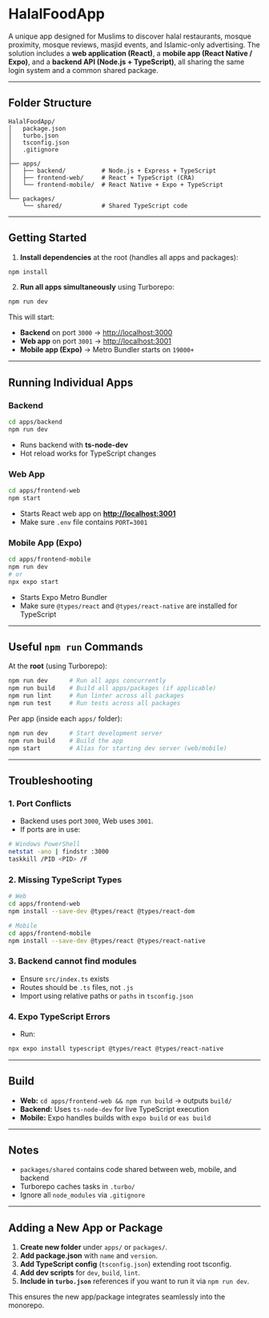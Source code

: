 # HalalFoodApp

A unique app designed for Muslims to discover halal restaurants, mosque proximity, mosque reviews, masjid events, and Islamic-only advertising. The solution includes a **web application (React)**, a **mobile app (React Native / Expo)**, and a **backend API (Node.js + TypeScript)**, all sharing the same login system and a common shared package.

---

## Folder Structure

```
HalalFoodApp/
│   package.json
│   turbo.json
│   tsconfig.json
│   .gitignore
│
├── apps/
│   ├── backend/          # Node.js + Express + TypeScript
│   ├── frontend-web/     # React + TypeScript (CRA)
│   └── frontend-mobile/  # React Native + Expo + TypeScript
│
└── packages/
    └── shared/           # Shared TypeScript code
```

---

## Getting Started

1. **Install dependencies** at the root (handles all apps and packages):

```bash
npm install
```

2. **Run all apps simultaneously** using Turborepo:

```bash
npm run dev
```

This will start:

* **Backend** on port `3000` → [http://localhost:3000](http://localhost:3000)
* **Web app** on port `3001` → [http://localhost:3001](http://localhost:3001)
* **Mobile app (Expo)** → Metro Bundler starts on `19000+`

---

## Running Individual Apps

### Backend

```bash
cd apps/backend
npm run dev
```

* Runs backend with **ts-node-dev**
* Hot reload works for TypeScript changes

### Web App

```bash
cd apps/frontend-web
npm start
```

* Starts React web app on **[http://localhost:3001](http://localhost:3001)**
* Make sure `.env` file contains `PORT=3001`

### Mobile App (Expo)

```bash
cd apps/frontend-mobile
npm run dev
# or
npx expo start
```

* Starts Expo Metro Bundler
* Make sure `@types/react` and `@types/react-native` are installed for TypeScript

---

## Useful `npm run` Commands

At the **root** (using Turborepo):

```bash
npm run dev      # Run all apps concurrently
npm run build    # Build all apps/packages (if applicable)
npm run lint     # Run linter across all packages
npm run test     # Run tests across all packages
```

Per app (inside each `apps/` folder):

```bash
npm run dev      # Start development server
npm run build    # Build the app
npm start        # Alias for starting dev server (web/mobile)
```

---

## Troubleshooting

### 1. Port Conflicts

* Backend uses port `3000`, Web uses `3001`.
* If ports are in use:

```bash
# Windows PowerShell
netstat -ano | findstr :3000
taskkill /PID <PID> /F
```

### 2. Missing TypeScript Types

```bash
# Web
cd apps/frontend-web
npm install --save-dev @types/react @types/react-dom

# Mobile
cd apps/frontend-mobile
npm install --save-dev @types/react @types/react-native
```

### 3. Backend cannot find modules

* Ensure `src/index.ts` exists
* Routes should be `.ts` files, not `.js`
* Import using relative paths or `paths` in `tsconfig.json`

### 4. Expo TypeScript Errors

* Run:

```bash
npx expo install typescript @types/react @types/react-native
```

---

## Build

* **Web:** `cd apps/frontend-web && npm run build` → outputs `build/`
* **Backend:** Uses `ts-node-dev` for live TypeScript execution
* **Mobile:** Expo handles builds with `expo build` or `eas build`

---

## Notes

* `packages/shared` contains code shared between web, mobile, and backend
* Turborepo caches tasks in `.turbo/`
* Ignore all `node_modules` via `.gitignore`

---

## Adding a New App or Package

1. **Create new folder** under `apps/` or `packages/`.
2. **Add package.json** with `name` and `version`.
3. **Add TypeScript config** (`tsconfig.json`) extending root tsconfig.
4. **Add dev scripts** for `dev`, `build`, `lint`.
5. **Include in `turbo.json`** references if you want to run it via `npm run dev`.

This ensures the new app/package integrates seamlessly into the monorepo.
